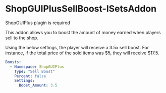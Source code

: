 # ShopGUIPlusSellBoost-ISetsAddon
ShopGUIPlus plugin is required

This addon allows you to boost the amount of money earned when players sell to the shop.

Using the below settings, the player will receive a 3.5x sell boost. For instance, if the total price of the sold
items was $5, they will receive $17.5.

```yaml
Boosts:
  - Namespace: ShopGUIPlus
    Type: "Sell Boost"
    Percent: false
    Settings:
      Boost_Amount: 3.5
```
